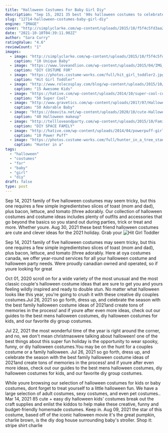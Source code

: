 ```yaml
---
title: "Halloween Costumes For Baby Girl Diy"
description: "Sep 15, 2021 35 best '90s halloween costumes to celebrate an outrageously fun decade these easy 1990s costume ideas are all that and a bag of chips. By kelsey hurwitz and corinne sullivan"
slug: "12714-halloween-costumes-baby-girl-diy"
engine: "IMAGE"
cover: "http://simplyclarke.com/wp-content/uploads/2015/10/f5f4c5fd3aa20f2d0c4650ba77415539.jpg"
date: "2021-10-10T04:39:11.902Z"
author: "Sara Curry"
ratingValue: "4.6"
reviewCount: "1"
images:
  - image: "http://simplyclarke.com/wp-content/uploads/2015/10/f5f4c5fd3aa20f2d0c4650ba77415539.jpg"
    caption: "10 Unique Baby"
  - image: "https://www.loveandlion.com/wp-content/uploads/2015/04/IMG_6948-7.jpg"
    caption: "DIY COSTUME FOR"
  - image: "https://photos.costume-works.com/full/hit_girl_toddler2.jpg"
    caption: "Hit Girl Toddler"
  - image: "http://www.rolecosplay.com/blog/wp-content/uploads/2015/10/enhanced-buzz-30685-1441840154-12.jpg"
    caption: "15 Awesome Kids"
  - image: "https://hative.com/wp-content/uploads/2014/10/super-cool-costume-ideas/47-funny-costume.jpg"
    caption: "50 Super Cool"
  - image: "http://www.gravetics.com/wp-content/uploads/2017/07/Halloween-Costume-Crochet-Black-and-Orange-Dress.jpg"
    caption: "50 Adorable Baby"
  - image: "https://deavita.net/wp-content/uploads/2020/10/cute-Halloween-makeup-ideas-for-children-deer-costume-and-face-painting.jpg"
    caption: "40 Halloween makeup"
  - image: "http://tellloveandparty.com/wp-content/uploads/2015/10/Family-Halloween-Costume-ideas-Tell-Love-and-Party.jpg"
    caption: "DIY SPACE FAMILY"
  - image: "http://hative.com/wp-content/uploads/2014/04/powerpuff-girls-costumes/7-paper-mache-homemade-costumes.jpg"
    caption: "10 Power Puff"
  - image: "https://photos.costume-works.com/full/hunter_in_a_tree_stand.jpg"
    caption: "Hunter in a"
tags:
  - "halloween"
  - "costumes"
  - "for"
  - "baby"
  - "girl"
  - "diy"
draft: false
type: post
---
```


Sep 14, 2021 family of five halloween costumes may seem tricky, but this one requires a few simple ingredientstwo slices of toast (mom and dad), plus bacon, lettuce, and tomato (three adorably. Our collection of halloween costumes and costume ideas includes plenty of outfits and accessories that go beyond the basics so you stand out during parties, trick or treat and more. Whether youre. Aug 30, 2021 these best friend halloween costumes are cute and clever ideas for the 2021 holiday. Grab your
![Hit Girl Toddler](https://photos.costume-works.com/full/hit_girl_toddler2.jpg "Hit Girl Toddler")

Sep 14, 2021 family of five halloween costumes may seem tricky, but this one requires a few simple ingredientstwo slices of toast (mom and dad), plus bacon, lettuce, and tomato (three adorably. Here at oya costumes canada, we offer year-round services for all your halloween costume and halloween party needs. Were proudly canadian owned and operated, so if youre looking for great
<!--inArticleAds-->

<!--galleryOne-->

Oct 01, 2020 scroll on for a wide variety of the most unusual and the most classic couple's halloween costume ideas that are sure to get you and yours feeling wildly inspired and ready to double stun. No matter what halloween looks like this year, you're going to crush it with these creative diy couples costumes.Jul 26, 2021 so go forth, dress up, and celebrate the season with the best family halloween costume ideas of 2021and create tons of memories in the process! and if youre after even more ideas, check out our guides to the best mens halloween costumes, diy halloween costumes for kids, and our favorite diy group costumes.
<!--inArticleAds-->

<!--galleryTwo-->

Jul 22, 2021 the most wonderful time of the year is right around the corner, and no, we don't mean christmaswere talking about halloween! one of the best things about this super fun holiday is the opportunity to wear spooky, funny, or diy halloween costumes.You may be on the hunt for a couples costume or a family halloween. Jul 26, 2021 so go forth, dress up, and celebrate the season with the best family halloween costume ideas of 2021and create tons of memories in the process! and if youre after even more ideas, check out our guides to the best mens halloween costumes, diy halloween costumes for kids, and our favorite diy group costumes.
<!--galleryThree-->

While youre browsing our selection of halloween costumes for kids or baby costumes, dont forget to treat yourself to a little halloween fun. We have a large selection of adult costumes, sexy costumes, and even pet costumes.. Mar 14, 2021 85 cute + easy diy halloween kids' costumes break out the craft supplies and enlist the kiddos to help make these creative, funny and budget-friendly homemade costumes. Keep in. Aug 09, 2021 the star of this costume, based off of the iconic halloween movie it's the great pumpkin, charlie brown, is the diy dog house surrounding baby's stroller. Shop it: stripe shirt charlie